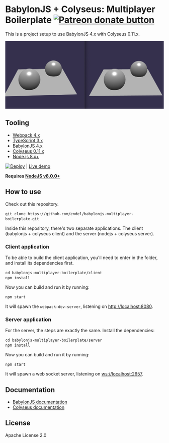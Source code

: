 # BabylonJS + Colyseus: Multiplayer Boilerplate <a href="https://patreon.com/endel" title="Donate to this project using Patreon"><img src="https://img.shields.io/endpoint.svg?url=https%3A%2F%2Fshieldsio-patreon.herokuapp.com%2Fendel&style=for-the-badge" alt="Patreon donate button"/></a>

This is a project setup to use BabylonJS 4.x with Colyseus 0.11.x.

<img src="screenshot.png?raw=true" />

## Tooling

- [Webpack 4.x](https://github.com/webpack/webpack)
- [TypeScript 3.x](https://github.com/Microsoft/TypeScript)
- [BabylonJS 4.x](https://github.com/BabylonJS/Babylon.js)
- [Colyseus 0.11.x](https://github.com/colyseus/colyseus)
- [Node.js 8.x+](https://nodejs.org/)

[![Deploy](https://www.herokucdn.com/deploy/button.svg)](https://heroku.com/deploy)
| [Live demo](https://babylonjs-multiplayer.herokuapp.com/)

**Requires [NodeJS v8.0.0+](https://nodejs.org/en/download/)**

## How to use

Check out this repository.

```
git clone https://github.com/endel/babylonjs-multiplayer-boilerplate.git
```

Inside this repository, there's two separate applications. The client (babylonjs + colyseus client) and the server (nodejs + colyseus server).

### Client application

To be able to build the client application, you'll need to enter in the folder,
and install its dependencies first.

```
cd babylonjs-multiplayer-boilerplate/client
npm install
```

Now you can build and run it by running:

```
npm start
```

It will spawn the `webpack-dev-server`, listening on [http://localhost:8080](http://localhost:8080).


### Server application

For the server, the steps are exactly the same. Install the dependencies:

```
cd babylonjs-multiplayer-boilerplate/server
npm install
```

Now you can build and run it by running:

```
npm start
```

It will spawn a web socket server, listening on [ws://localhost:2657](ws://localhost:2657).

## Documentation

- [BabylonJS documentation](https://doc.babylonjs.com/)
- [Colyseus documentation](https://docs.colyseus.io/)

## License

Apache License 2.0
